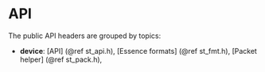 API
===

<!--
SPDX-License-Identifier: BSD-3-Clause
Copyright(c) 2013-2017 6WIND S.A.
-->

The public API headers are grouped by topics:

- **device**:
[API] (@ref st_api.h),
[Essence formats] (@ref st_fmt.h),
[Packet helper] (@ref st_pack.h),